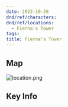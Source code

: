 ```yaml
---
date: 2022-10-20
dnd/ref/characters:
dnd/ref/locations:
  - Fierna's Tower
tags:
title: Fierna's Tower
---
```


## Map

![location.png](/images/dnd/location.png)

## Key Info
